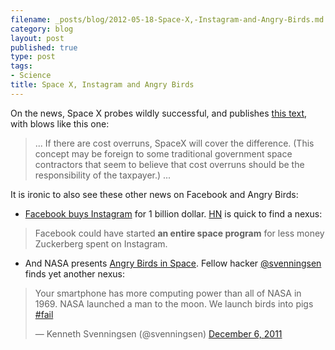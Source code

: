 ```yaml
--- 
filename: _posts/blog/2012-05-18-Space-X,-Instagram-and-Angry-Birds.md
category: blog
layout: post  
published: true 
type: post 
tags: 
- Science 
title: Space X, Instagram and Angry Birds
--- 
```

On the news, Space X probes wildly successful, and publishes [this text](https://www.spacex.com/usa.php), with blows like this one:
>...
> If there are cost overruns, SpaceX will cover the difference. (This concept may
> be foreign to some traditional government space contractors that seem to
> believe that cost overruns should be the responsibility of the
> taxpayer.)
>... 

It is ironic to also see these other news on Facebook and Angry Birds:
<!--more-->
* [Facebook buys Instagram](https://arstechnica.com/business/news/2012/04/zuckerberg-closed-instagram-deal-without-facebook-board.ars?utm_source=feedburner&utm_medium=feed&utm_campaign=Feed%3A+arstechnica%2Findex+%28Ars+Technica+-+Featured+Content%29) for 1 billion dollar. [HN](https://news.ycombinator.com/item?id=3857904) is quick to find a nexus:
>Facebook could have started **an entire space program** for less money
>Zuckerberg spent on Instagram.

* And NASA presents [Angry Birds in Space](https://space.angrybirds.com/launch/). Fellow hacker [@svenningsen](https://twitter.com/#!/svenningsen/status/144111724923076608) finds yet another nexus:  

<blockquote class="twitter-tweet tw-align-center"><p>Your smartphone has more computing power than all of NASA in 1969. NASA launched a man to the moon. We launch birds into pigs <a href="https://twitter.com/search/%2523fail">#fail</a></p>&mdash; Kenneth Svenningsen (@svenningsen) <a href="https://twitter.com/svenningsen/status/144111724923076608" data-datetime="2011-12-06T17:51:27+00:00">December 6, 2011</a></blockquote>
<script src="//platform.twitter.com/widgets.js" charset="utf-8"></script>
